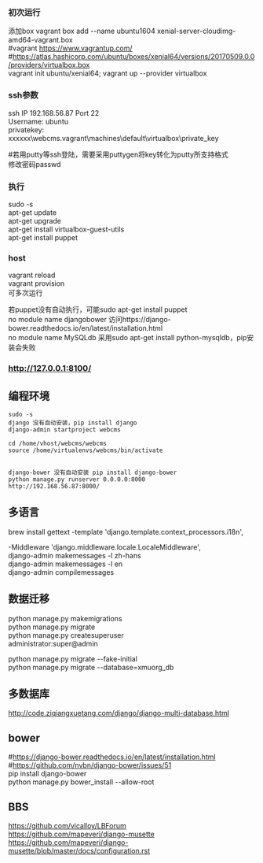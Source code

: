 ### 初次运行
添加box  vagrant box add --name ubuntu1604 xenial-server-cloudimg-amd64-vagrant.box  
#vagrant  https://www.vagrantup.com/  
#https://atlas.hashicorp.com/ubuntu/boxes/xenial64/versions/20170509.0.0/providers/virtualbox.box  
vagrant init ubuntu/xenial64; vagrant up --provider virtualbox  

### ssh参数
ssh IP 192.168.56.87 Port 22  
Username: ubuntu  
privatekey: xxxxxx\webcms\.vagrant\machines\default\virtualbox\private_key  

#若用putty等ssh登陆，需要采用puttygen将key转化为putty所支持格式  
修改密码passwd  


### 执行
sudo -s  
apt-get update  
apt-get upgrade  
apt-get install virtualbox-guest-utils  
apt-get install puppet  

### host
vagrant reload  
vagrant provision    
可多次运行  


若puppet没有自动执行，可能sudo apt-get install puppet  
no module name djangobower 访问https://django-bower.readthedocs.io/en/latest/installation.html  
no module name MySQLdb  采用sudo apt-get install python-mysqldb，pip安装会失败  

### http://127.0.0.1:8100/  


## 编程环境
    sudo -s
    django 没有自动安装，pip install django
    django-admin startproject webcms

    cd /home/vhost/webcms/webcms
    source /home/virtualenvs/webcms/bin/activate


    django-bower 没有自动安装 pip install django-bower
    python manage.py runserver 0.0.0.0:8000
    http://192.168.56.87:8000/


## 多语言
brew install gettext
-template
    'django.template.context_processors.i18n',  

-Middleware
    'django.middleware.locale.LocaleMiddleware',  
    django-admin makemessages -l zh-hans  
    django-admin makemessages -l en  
    django-admin compilemessages  

## 数据迁移
python manage.py makemigrations  
python manage.py migrate  
python manage.py createsuperuser  
administrator:super@admin  

python manage.py migrate --fake-initial  
python manage.py migrate --database=xmuorg_db  

## 多数据库
http://code.ziqiangxuetang.com/django/django-multi-database.html  


## bower
#https://django-bower.readthedocs.io/en/latest/installation.html  
#https://github.com/nvbn/django-bower/issues/51  
pip install django-bower  
python manage.py bower_install --allow-root  

## BBS
https://github.com/vicalloy/LBForum  
https://github.com/mapeveri/django-musette  
https://github.com/mapeveri/django-musette/blob/master/docs/configuration.rst  


